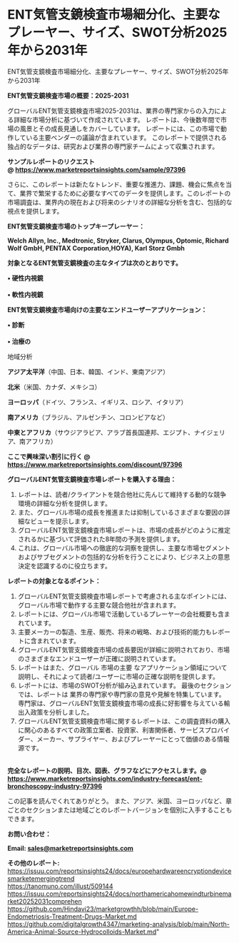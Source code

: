 # ENT気管支鏡検査市場細分化、主要なプレーヤー、サイズ、SWOT分析2025年から2031年
ENT気管支鏡検査市場細分化、主要なプレーヤー、サイズ、SWOT分析2025年から2031年


<strong><b>ENT気管支鏡検査市場の概要：2025-2031</b></strong>

グローバルENT気管支鏡検査市場2025-2031は、業界の専門家からの入力による詳細な市場分析に基づいて作成されています。 レポートは、今後数年間で市場の風景とその成長見通しをカバーしています。 レポートには、この市場で動作している主要ベンダーの議論が含まれています。 このレポートで提供される独占的なデータは、研究および業界の専門家チームによって収集されます。

<strong>サンプルレポートのリクエスト @ <a href=https://www.marketreportsinsights.com/sample/97396>https://www.marketreportsinsights.com/sample/97396</a></strong>

さらに、このレポートは新たなトレンド、重要な推進力、課題、機会に焦点を当て、業界で繁栄するために必要なすべてのデータを提供します。このレポートの市場調査は、業界内の現在および将来のシナリオの詳細な分析を含む、包括的な視点を提供します。

<strong>ENT気管支鏡検査市場のトップキープレーヤー：</strong>

<strong>Welch Allyn, Inc., Medtronic, Stryker, Clarus, Olympus, Optomic, Richard Wolf GmbH, PENTAX Corporation,HOYA), Karl Storz Gmbh</strong>

<strong><b>対象となるENT気管支鏡検査の主なタイプは次のとおりです。</b></strong>

<strong>• 硬性内視鏡<br><br>• 軟性内視鏡</strong>

<strong><b>ENT気管支鏡検査市場向けの主要なエンドユーザーアプリケーション：</b></strong>

<strong>• 診断<br><br>• 治療の</strong>

 地域分析

<strong><b>アジア太平洋</b></strong>（中国、日本、韓国、インド、東南アジア）

<strong><b>北米</b></strong>（米国、カナダ、メキシコ）

<strong><b>ヨーロッパ</b></strong>（ドイツ、フランス、イギリス、ロシア、イタリア）

<strong><b>南アメリカ</b></strong>（ブラジル、アルゼンチン、コロンビアなど）

<strong><b>中東とアフリカ</b></strong>（サウジアラビア、アラブ首長国連邦、エジプト、ナイジェリア、南アフリカ）

<strong>ここで興味深い割引に行く @ <a href=https://www.marketreportsinsights.com/discount/97396>https://www.marketreportsinsights.com/discount/97396</a></strong>

<strong><b>グローバルENT気管支鏡検査市場レポートを購入する理由：</b></strong>
<ol>
  <li>レポートは、読者/クライアントを競合他社に先んじて維持する動的な競争環境の詳細な分析を提供します。</li>
  <li>また、グローバル市場の成長を推進または抑制しているさまざまな要因の詳細なビューを提示します。</li>
  <li>グローバルENT気管支鏡検査市場レポートは、市場の成長がどのように推定されるかに基づいて評価された8年間の予測を提供します。</li>
  <li>これは、グローバル市場への徹底的な洞察を提供し、主要な市場セグメントおよびサブセグメントの包括的な分析を行うことにより、ビジネス上の意思決定を認識するのに役立ちます。</li>
</ol>
<strong><b>レポートの対象となるポイント：</b></strong>
<ol>
  <li>グローバルENT気管支鏡検査市場レポートで考慮される主なポイントには、グローバル市場で動作する主要な競合他社が含まれます。</li>
  <li>レポートには、グローバル市場で活動しているプレーヤーの会社概要も含まれています。</li>
  <li>主要メーカーの製造、生産、販売、将来の戦略、および技術的能力もレポートに含まれています。</li>
  <li>グローバルENT気管支鏡検査市場の成長要因が詳細に説明されており、市場のさまざまなエンドユーザーが正確に説明されています。</li>
  <li>レポートはまた、グローバル 市場の主要 なアプリケーション領域について説明し、それによって読者/ユーザーに市場の正確な説明を提供します。</li>
  <li>レポートには、市場のSWOT分析が組み込まれています。 最後のセクションでは、レポートは 業界の専門家や専門家の意見や見解を特集しています。 専門家は、グローバルENT気管支鏡検査市場の成長に好影響を与えている輸出入政策を分析しました。</li>
  <li>グローバルENT気管支鏡検査市場に関するレポートは、この調査資料の購入に関心のあるすべての政策立案者、投資家、利害関係者、サービスプロバイダー、メーカー、サプライヤー、およびプレーヤーにとって価値のある情報源です。</li>
</ol><br>
<strong>完全なレポートの説明、目次、図表、グラフなどにアクセスします。@ <a href=https://www.marketreportsinsights.com/industry-forecast/ent-bronchoscopy-industry-97396>https://www.marketreportsinsights.com/industry-forecast/ent-bronchoscopy-industry-97396</a></strong>

この記事を読んでくれてありがとう。 また、アジア、米国、ヨーロッパなど、章ごとのセクションまたは地域ごとのレポートバージョンを個別に入手することもできます。

<strong><b>お問い合わせ：</b></strong>

<strong>Email: </strong><a href=mailto:sales@marketreportsinsights.com><strong>sales@marketreportsinsights.com</strong></a>

<strong>その他のレポート:</strong>
<br>
<a href=https://issuu.com/reportsinsights24/docs/europehardwareencryptiondevicesmarketemergingtrend>https://issuu.com/reportsinsights24/docs/europehardwareencryptiondevicesmarketemergingtrend</a>
<br>
<a href=https://tanomuno.com/illust/509144>https://tanomuno.com/illust/509144</a>
<br>
<a href=https://issuu.com/reportsinsights24/docs/northamericahomewindturbinemarket20252031comprehen>https://issuu.com/reportsinsights24/docs/northamericahomewindturbinemarket20252031comprehen</a>
<br>
<a href=https://github.com/Hindavi23/marketgrowthh/blob/main/Europe-Endometriosis-Treatment-Drugs-Market.md>https://github.com/Hindavi23/marketgrowthh/blob/main/Europe-Endometriosis-Treatment-Drugs-Market.md</a>
<br>
<a href=https://github.com/digitalgrowth4347/marketing-analysis/blob/main/North-America-Animal-Source-Hydrocolloids-Market.md>https://github.com/digitalgrowth4347/marketing-analysis/blob/main/North-America-Animal-Source-Hydrocolloids-Market.md</a>"

